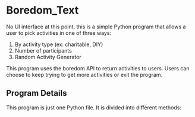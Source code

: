# Boredom_Text 
No UI interface at this point, this is a simple Python program that allows a user to pick activities in one of three ways:
1. By activity type (ex: charitable, DIY)
2. Number of participants
3. Random Activity Generator

This program uses the boredom API to return activities to users. Users can choose to keep trying to get more activities or exit the program.
## Program Details
This program is just one Python file. It is divided into different methods:
